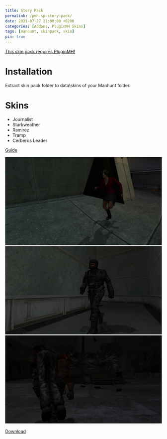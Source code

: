 ```yaml
---
title: Story Pack
permalink: /pmh-sp-story-pack/
date: 2021-07-27 21:00:00 +0200
categories: [Addons, PluginMH Skins]
tags: [manhunt, skinpack, skin]   
pin: true
---
```


[This skin pack requires PluginMH!](https://ermaccer.github.io/posts/pluginmh/)

# Installation
Extract skin pack folder to data\skins of your Manhunt folder.

# Skins
- Journalist
- Starkweather
- Ramirez
- Tramp
- Cerberus Leader

[Guide](https://ermaccer.github.io/posts/how-to-install-mortal-kombat-unchained-mods/)

![Preview](https://raw.githubusercontent.com/ermaccer/ermaccer.github.io/gh-pages/assets/pmhsp/story/1.jpg)
![Preview](https://raw.githubusercontent.com/ermaccer/ermaccer.github.io/gh-pages/assets/pmhsp/story/2.jpg)
![Preview](https://raw.githubusercontent.com/ermaccer/ermaccer.github.io/gh-pages/assets/pmhsp/story/3.jpg)


[Download](https://drive.google.com/file/d/1t4uPGEcPIqVbOtv64dnquGjCf-N4YnME/view?usp=sharing)

